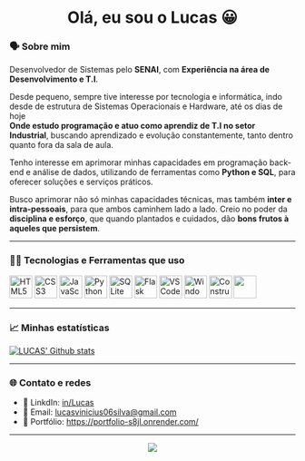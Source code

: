 

<h1 align="center">Olá, eu sou o Lucas 😀</h1>

### 🗣️ Sobre mim

Desenvolvedor de Sistemas pelo **SENAI**, com **Experiência na área de Desenvolvimento e T.I**.

Desde pequeno, sempre tive interesse por tecnologia e informática, indo desde de estrutura de Sistemas Operacionais e Hardware, até os dias de hoje  
**Onde estudo programação e atuo como aprendiz de T.I no setor Industrial**, buscando aprendizado e evolução constantemente, tanto dentro quanto fora da sala de aula.

Tenho interesse em aprimorar minhas capacidades em programação back-end e análise de dados, utilizando de ferramentas como **Python e SQL**, para oferecer soluções e serviços práticos.

Busco aprimorar não só minhas capacidades técnicas, mas também **inter e intra-pessoais**, para que ambos caminhem lado a lado. Creio no poder da **disciplina e esforço**, que quando plantados e cuidados, dão **bons frutos à aqueles que persistem**.

---

### 👨‍💻 Tecnologias e Ferramentas que uso

<p align="left">
  <img src="https://cdn.jsdelivr.net/gh/devicons/devicon/icons/html5/html5-original.svg" alt="HTML5" width="40" height="40"/>
  <img src="https://cdn.jsdelivr.net/gh/devicons/devicon/icons/css3/css3-original.svg" alt="CSS3" width="40" height="40"/>
  <img src="https://cdn.jsdelivr.net/gh/devicons/devicon/icons/javascript/javascript-original.svg" alt="JavaScript" width="40" height="40"/>
  <img src="https://cdn.jsdelivr.net/gh/devicons/devicon/icons/python/python-original.svg" alt="Python" width="40" height="40"/>
  <img src="https://cdn.jsdelivr.net/gh/devicons/devicon/icons/sqlite/sqlite-original.svg" alt="SQLite" width="40" height="40"/>
  <img src="https://cdn.jsdelivr.net/gh/devicons/devicon/icons/flask/flask-original.svg" alt="Flask" width="40" height="40"/>
  <img src="https://cdn.jsdelivr.net/gh/devicons/devicon/icons/vscode/vscode-original.svg" alt="VSCode" width="40" height="40"/>
  <img src="https://cdn.jsdelivr.net/gh/devicons/devicon/icons/windows8/windows8-original.svg" alt="Windows" width="40" height="40"/>
  <img src="https://upload.wikimedia.org/wikipedia/commons/7/79/Construct_3_Logo.svg" alt="Construct" width="40" height="40"/>
  <img src="https://upload.wikimedia.org/wikipedia/commons/0/0c/Microsoft_Office_logo_%282013%E2%80%932019%29.svg" width="40" height="40">
</p>

---

### 📈 Minhas estatísticas

[![LUCAS' Github stats](https://github-readme-stats.vercel.app/api?username=LVNS0303)](https://github.com/anuraghazra/github-readme-stats)

---


### 🌐 Contato e redes

- 💼 LinkdIn: [in/Lucas](https://www.linkedin.com/in/lucas-nascimento-3047a931b/)
- 📧 Email: lucasvinicius06silva@gmail.com
- 📁 Portfólio: https://portfolio-s8jl.onrender.com/

---

<p align="center">
  <img src="https://capsule-render.vercel.app/api?type=waving&color=gradient&height=100&section=footer"/>
</p>
